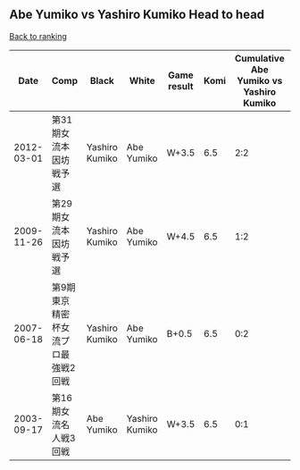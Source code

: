 ## Abe Yumiko vs Yashiro Kumiko Head to head

[Back to ranking](../../index.md)




| **Date** | **Comp** | **Black** | **White** | **Game result** | **Komi** | **Cumulative Abe Yumiko vs Yashiro Kumiko** | **Abe Yumiko streak** | **Yashiro Kumiko streak** | 
| --- | --- | --- | --- | --- | --- | --- | --- | --- |
| 2012-03-01 | 第31期女流本因坊戦予選 | Yashiro Kumiko | Abe Yumiko | W+3.5 | 6.5 | 2:2 | 2 | 0 | 
| 2009-11-26 | 第29期女流本因坊戦予選 | Yashiro Kumiko | Abe Yumiko | W+4.5 | 6.5 | 1:2 | 1 | 0 | 
| 2007-06-18 | 第9期東京精密杯女流プロ最強戦2回戦 | Yashiro Kumiko | Abe Yumiko | B+0.5 | 6.5 | 0:2 | 0 | 2 | 
| 2003-09-17 | 第16期女流名人戦3回戦 | Abe Yumiko | Yashiro Kumiko | W+3.5 | 6.5 | 0:1 | 0 | 1 |




